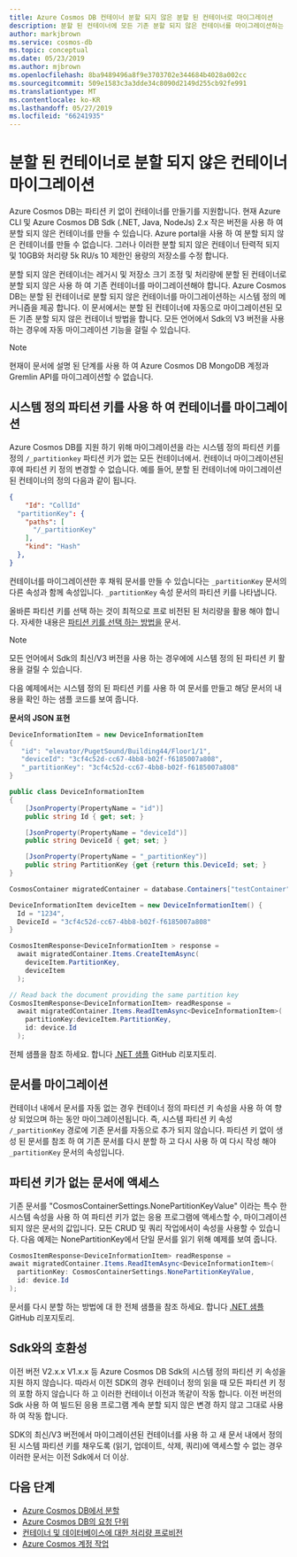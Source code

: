 ```yaml
---
title: Azure Cosmos DB 컨테이너 분할 되지 않은 분할 된 컨테이너로 마이그레이션
description: 분할 된 컨테이너에 모든 기존 분할 되지 않은 컨테이너를 마이그레이션하는 방법에 알아봅니다.
author: markjbrown
ms.service: cosmos-db
ms.topic: conceptual
ms.date: 05/23/2019
ms.author: mjbrown
ms.openlocfilehash: 8ba9489496a8f9e3703702e344684b4028a002cc
ms.sourcegitcommit: 509e1583c3a3dde34c8090d2149d255cb92fe991
ms.translationtype: MT
ms.contentlocale: ko-KR
ms.lasthandoff: 05/27/2019
ms.locfileid: "66241935"
---
```

# <a name="migrate-non-partitioned-containers-to-partitioned-containers"></a>분할 된 컨테이너로 분할 되지 않은 컨테이너 마이그레이션

Azure Cosmos DB는 파티션 키 없이 컨테이너를 만들기를 지원합니다. 현재 Azure CLI 및 Azure Cosmos DB Sdk (.NET, Java, NodeJs) 2.x 작은 버전을 사용 하 여 분할 되지 않은 컨테이너를 만들 수 있습니다. Azure portal을 사용 하 여 분할 되지 않은 컨테이너를 만들 수 없습니다. 그러나 이러한 분할 되지 않은 컨테이너 탄력적 되지 및 10GB와 처리량 5k RU/s 10 제한인 용량의 저장소를 수정 합니다.

분할 되지 않은 컨테이너는 레거시 및 저장소 크기 조정 및 처리량에 분할 된 컨테이너로 분할 되지 않은 사용 하 여 기존 컨테이너를 마이그레이션해야 합니다. Azure Cosmos DB는 분할 된 컨테이너로 분할 되지 않은 컨테이너를 마이그레이션하는 시스템 정의 메커니즘을 제공 합니다. 이 문서에서는 분할 된 컨테이너에 자동으로 마이그레이션된 모든 기존 분할 되지 않은 컨테이너 방법을 합니다. 모든 언어에서 Sdk의 V3 버전을 사용 하는 경우에 자동 마이그레이션 기능을 걸릴 수 있습니다.

> [!NOTE] 
> 현재이 문서에 설명 된 단계를 사용 하 여 Azure Cosmos DB MongoDB 계정과 Gremlin API를 마이그레이션할 수 없습니다. 

## <a name="migrate-container-using-the-system-defined-partition-key"></a>시스템 정의 파티션 키를 사용 하 여 컨테이너를 마이그레이션

Azure Cosmos DB를 지원 하기 위해 마이그레이션을 라는 시스템 정의 파티션 키를 정의 `/_partitionkey` 파티션 키가 없는 모든 컨테이너에서. 컨테이너 마이그레이션된 후에 파티션 키 정의 변경할 수 없습니다. 예를 들어, 분할 된 컨테이너에 마이그레이션된 컨테이너의 정의 다음과 같이 됩니다. 

```json
{
    "Id": "CollId" 
  "partitionKey": {
    "paths": [
      "/_partitionKey"
    ],
    "kind": "Hash"
  },
}
```
 
컨테이너를 마이그레이션한 후 채워 문서를 만들 수 있습니다는 `_partitionKey` 문서의 다른 속성과 함께 속성입니다. `_partitionKey` 속성 문서의 파티션 키를 나타냅니다. 

올바른 파티션 키를 선택 하는 것이 최적으로 프로 비전된 된 처리량을 활용 해야 합니다. 자세한 내용은 [파티션 키를 선택 하는 방법을](partitioning-overview.md) 문서. 

> [!NOTE]
> 모든 언어에서 Sdk의 최신/V3 버전을 사용 하는 경우에에 시스템 정의 된 파티션 키 활용을 걸릴 수 있습니다.

다음 예제에서는 시스템 정의 된 파티션 키를 사용 하 여 문서를 만들고 해당 문서의 내용을 확인 하는 샘플 코드를 보여 줍니다.

**문서의 JSON 표현**

```csharp
DeviceInformationItem = new DeviceInformationItem
{
   "id": "elevator/PugetSound/Building44/Floor1/1",
   "deviceId": "3cf4c52d-cc67-4bb8-b02f-f6185007a808",
   "_partitionKey": "3cf4c52d-cc67-4bb8-b02f-f6185007a808"
} 

public class DeviceInformationItem
{
    [JsonProperty(PropertyName = "id")]
    public string Id { get; set; }

    [JsonProperty(PropertyName = "deviceId")]
    public string DeviceId { get; set; }

    [JsonProperty(PropertyName = "_partitionKey")]
    public string PartitionKey {get {return this.DeviceId; set; }
}

CosmosContainer migratedContainer = database.Containers["testContainer"];

DeviceInformationItem deviceItem = new DeviceInformationItem() {
  Id = "1234", 
  DeviceId = "3cf4c52d-cc67-4bb8-b02f-f6185007a808"
} 

CosmosItemResponse<DeviceInformationItem > response = 
  await migratedContainer.Items.CreateItemAsync(
    deviceItem.PartitionKey, 
    deviceItem
  );

// Read back the document providing the same partition key
CosmosItemResponse<DeviceInformationItem> readResponse = 
  await migratedContainer.Items.ReadItemAsync<DeviceInformationItem>( 
    partitionKey:deviceItem.PartitionKey, 
    id: device.Id
  ); 

```

전체 샘플을 참조 하세요. 합니다 [.NET 샘플](https://github.com/Azure/azure-cosmos-dotnet-v3/tree/master/Microsoft.Azure.Cosmos.Samples/CodeSamples) GitHub 리포지토리. 
                      
## <a name="migrate-the-documents"></a>문서를 마이그레이션

컨테이너 내에서 문서를 자동 없는 경우 컨테이너 정의 파티션 키 속성을 사용 하 여 향상 되었으며 하는 동안 마이그레이션됩니다. 즉, 시스템 파티션 키 속성 `/_partitionKey` 경로에 기존 문서를 자동으로 추가 되지 않습니다. 파티션 키 없이 생성 된 문서를 참조 하 여 기존 문서를 다시 분할 하 고 다시 사용 하 여 다시 작성 해야 `_partitionKey` 문서의 속성입니다. 

## <a name="access-documents-that-dont-have-a-partition-key"></a>파티션 키가 없는 문서에 액세스

기존 문서를 "CosmosContainerSettings.NonePartitionKeyValue" 이라는 특수 한 시스템 속성을 사용 하 여 파티션 키가 없는 응용 프로그램에 액세스할 수, 마이그레이션되지 않은 문서의 값입니다. 모든 CRUD 및 쿼리 작업에서이 속성을 사용할 수 있습니다. 다음 예제는 NonePartitionKey에서 단일 문서를 읽기 위해 예제를 보여 줍니다. 

```csharp
CosmosItemResponse<DeviceInformationItem> readResponse = 
await migratedContainer.Items.ReadItemAsync<DeviceInformationItem>( 
  partitionKey: CosmosContainerSettings.NonePartitionKeyValue, 
  id: device.Id
); 

```

문서를 다시 분할 하는 방법에 대 한 전체 샘플을 참조 하세요. 합니다 [.NET 샘플](https://github.com/Azure/azure-cosmos-dotnet-v3/tree/master/Microsoft.Azure.Cosmos.Samples/CodeSamples) GitHub 리포지토리. 

## <a name="compatibility-with-sdks"></a>Sdk와의 호환성

이전 버전 V2.x.x V1.x.x 등 Azure Cosmos DB Sdk의 시스템 정의 파티션 키 속성을 지원 하지 않습니다. 따라서 이전 SDK의 경우 컨테이너 정의 읽을 때 모든 파티션 키 정의 포함 하지 않습니다 하 고 이러한 컨테이너 이전과 똑같이 작동 합니다. 이전 버전의 Sdk 사용 하 여 빌드된 응용 프로그램 계속 분할 되지 않은 변경 하지 않고 그대로 사용 하 여 작동 합니다. 

SDK의 최신/V3 버전에서 마이그레이션된 컨테이너를 사용 하 고 새 문서 내에서 정의 된 시스템 파티션 키를 채우도록 (읽기, 업데이트, 삭제, 쿼리)에 액세스할 수 없는 경우 이러한 문서는 이전 Sdk에서 더 이상.

## <a name="next-steps"></a>다음 단계

* [Azure Cosmos DB에서 분할](partitioning-overview.md)
* [Azure Cosmos DB의 요청 단위](request-units.md)
* [컨테이너 및 데이터베이스에 대한 처리량 프로비전](set-throughput.md)
* [Azure Cosmos 계정 작업](account-overview.md)